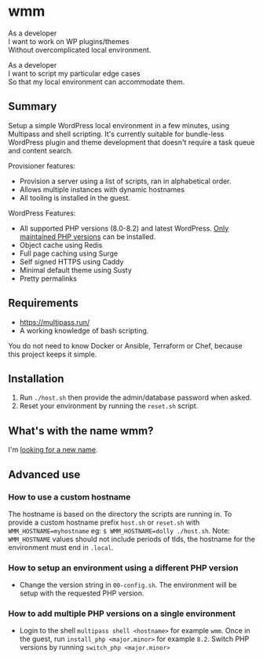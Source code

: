 # wmm
As a developer<br>
I want to work on WP plugins/themes<br>
Without overcomplicated local environment.

As a developer<br>
I want to script my particular edge cases<br>
So that my local environment can accommodate them.

## Summary

Setup a simple WordPress local environment in a few minutes, using Multipass and shell scripting. It's currently suitable for bundle-less WordPress plugin and theme development that doesn't require a task queue and content search.

Provisioner features:
* Provision a server using a list of scripts, ran in alphabetical order.
* Allows multiple instances with dynamic hostnames
* All tooling is installed in the guest.

WordPress Features:
* All supported PHP versions (8.0-8.2) and latest WordPress. [Only maintained PHP versions](https://launchpad.net/~ondrej/+archive/ubuntu/php) can be installed.
* Object cache using Redis
* Full page caching using Surge
* Self signed HTTPS using Caddy
* Minimal default theme using Susty
* Pretty permalinks



## Requirements

- https://multipass.run/
- A working knowledge of bash scripting.

You do not need to know Docker or Ansible, Terraform or Chef, because this project keeps it simple.

## Installation

1. Run `./host.sh` then provide the admin/database password when asked.
2. Reset your environment by running the `reset.sh` script.


## What's with the name wmm?

I'm [looking for a new name](https://github.com/svandragt/wmm/issues/11).


## Advanced use

### How to use a custom hostname

The hostname is based on the directory the scripts are running in. To provide a custom hostname prefix `host.sh` or `reset.sh` with `WMM_HOSTNAME=myhostname` eg: `$ WMM_HOSTNAME=dolly ./host.sh`. Note: `WMM_HOSTNAME` values should not include periods of tlds, the hostname for the environment must end in `.local`.

### How to setup an environment using a different PHP version

* Change the version string in `00-config.sh`. The environment will be setup with the requested PHP version.

### How to add multiple PHP versions on a single environment

* Login to the shell `multipass shell <hostname>` for example `wmm`. Once in the guest, run `install_php <major.minor>` for example `8.2`. Switch PHP versions by running `switch_php <major.minor>` 
